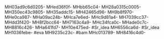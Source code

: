 MH03ad9c6d0205-
MHed36f0f-
MHbb65c04-
MH28a0315c0005-
MH350ec43c9805-
MH35addc15-
MH42465d96-
MH9b8f970-
MHe0ca987-
MHa09ac24b-
MHca7e6ed-
MHc9d81a4-
MH7039cc37-
MHdd3f420-
MH8f2bcc64-
MH7163c4a9-
MHc34fca0c-
MHade0c7c-
MH8816c426-
MHa641fd7-
MH10e475ed-
#Sr_idea
MH6556ca6d-
#Sr_idea
MH1036febe-
#eva
MH9235c23c-
#bam
MHc013789-
MH8416c4d0-
